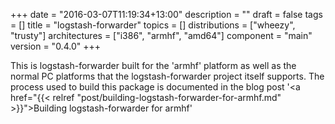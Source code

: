 +++
date = "2016-03-07T11:19:34+13:00"
description = ""
draft = false
tags = []
title = "logstash-forwarder"
topics = []
distributions = ["wheezy", "trusty"]
architectures = ["i386", "armhf", "amd64"]
component = "main"
version = "0.4.0"
+++

This is logstash-forwarder built for the 'armhf' platform as well as the normal PC platforms that the logstash-forwarder project itself supports. The process used to build this package is documented in the blog post '<a href="{{< relref "post/building-logstash-forwarder-for-armhf.md" >}}">Building logstash-forwarder for armhf</a>'
